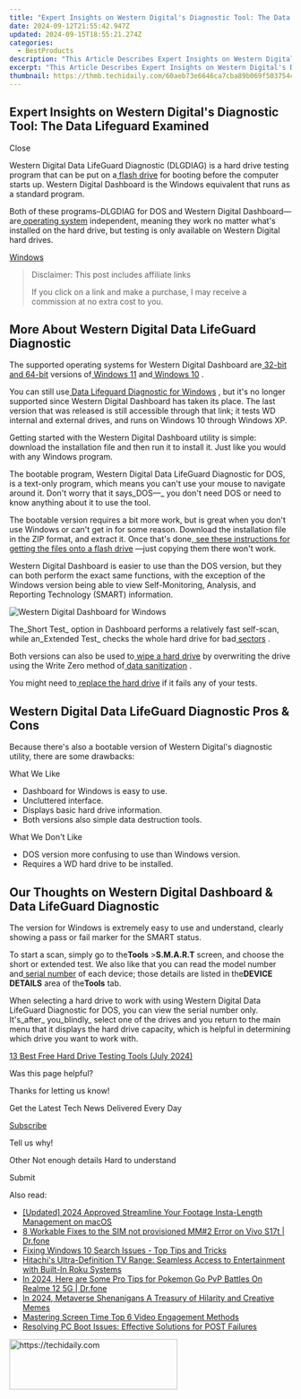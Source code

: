 ```yaml
---
title: "Expert Insights on Western Digital's Diagnostic Tool: The Data Lifeguard Examined"
date: 2024-09-12T21:55:42.947Z
updated: 2024-09-15T18:55:21.274Z
categories:
  - BestProducts
description: "This Article Describes Expert Insights on Western Digital's Diagnostic Tool: The Data Lifeguard Examined"
excerpt: "This Article Describes Expert Insights on Western Digital's Diagnostic Tool: The Data Lifeguard Examined"
thumbnail: https://thmb.techidaily.com/60aeb73e6646ca7cba89b069f503754c9115c11cb30cdb412a437151bb1d88f5.jpg
---
```


## Expert Insights on Western Digital's Diagnostic Tool: The Data Lifeguard Examined

Close 

 Western Digital Data LifeGuard Diagnostic (DLGDIAG) is a hard drive testing program that can be put on a[ flash drive](https://www.lifewire.com/what-is-a-flash-drive-2625794) for booting before the computer starts up. Western Digital Dashboard is the Windows equivalent that runs as a standard program.

 Both of these programs–DLGDIAG for DOS and Western Digital Dashboard—are[ operating system](https://www.lifewire.com/operating-systems-2625912) independent, meaning they work no matter what's installed on the hard drive, but testing is only available on Western Digital hard drives.

[ Windows ](https://support-en.wd.com/app/answers/detailweb/a%5Fid/31759/~/install-western-digital-dashboard-for-drive-performance-monitoring) 

>  Disclaimer: This post includes affiliate links
>
>  If you click on a link and make a purchase, I may receive a commission at no extra cost to you.
>

##  More About Western Digital Data LifeGuard Diagnostic

 The supported operating systems for Western Digital Dashboard are[ 32-bit and 64-bit](https://www.lifewire.com/32-bit-64-bit-2624554) versions of[ Windows 11](https://www.lifewire.com/windows-11-5188930) and[ Windows 10](https://www.lifewire.com/windows-10-2626217) .

 You can still use[ Data Lifeguard Diagnostic for Windows](https://web.archive.org/web/20220308152955/https://support.wdc.com/downloads.aspx?p=3&lang=en) , but it's no longer supported since Western Digital Dashboard has taken its place. The last version that was released is still accessible through that link; it tests WD internal and external drives, and runs on Windows 10 through Windows XP.

 Getting started with the Western Digital Dashboard utility is simple: download the installation file and then run it to install it. Just like you would with any Windows program.

 The bootable program, Western Digital Data LifeGuard Diagnostic for DOS, is a text-only program, which means you can't use your mouse to navigate around it. Don't worry that it says_DOS—_ you don't need DOS or need to know anything about it to use the tool.

 The bootable version requires a bit more work, but is great when you don't use Windows or can't get in for some reason. Download the installation file in the ZIP format, and extract it. Once that's done,[ see these instructions for getting the files onto a flash drive](https://support.wdc.com/download/notes/DLGDiagUSBInstructionsv3.pdf) —just copying them there won't work.

 Western Digital Dashboard is easier to use than the DOS version, but they can both perform the exact same functions, with the exception of the Windows version being able to view Self-Monitoring, Analysis, and Reporting Technology (SMART) information.

![Western Digital Dashboard for Windows](https://www.lifewire.com/thmb/FiprlkqGcrLRVZVdF0HBzAP_4jg=/1500x0/filters:no_upscale():max_bytes(150000):strip_icc():format(webp)/western-digital-dashboard-smart-0246c6de7cc646deb6db089442de1c78.png) 

 The_Short Test_ option in Dashboard performs a relatively fast self-scan, while an_Extended Test_ checks the whole hard drive for bad[ sectors](https://www.lifewire.com/what-is-a-sector-2626003) .

 Both versions can also be used to[ wipe a hard drive](https://www.lifewire.com/how-to-wipe-a-hard-drive-2624527) by overwriting the drive using the Write Zero method of[ data sanitization](https://www.lifewire.com/data-sanitization-methods-2626133) .

 You might need to[ replace the hard drive](https://www.lifewire.com/how-to-replace-a-hard-drive-2626200) if it fails any of your tests.

##  Western Digital Data LifeGuard Diagnostic Pros & Cons

 Because there's also a bootable version of Western Digital's diagnostic utility, there are some drawbacks:

 What We Like

* Dashboard for Windows is easy to use.
* Uncluttered interface.
* Displays basic hard drive information.
* Both versions also simple data destruction tools.

 What We Don't Like

* DOS version more confusing to use than Windows version.
* Requires a WD hard drive to be installed.

##  Our Thoughts on Western Digital Dashboard & Data LifeGuard Diagnostic

 The version for Windows is extremely easy to use and understand, clearly showing a pass or fail marker for the SMART status.

 To start a scan, simply go to the**Tools** \>**S.M.A.R.T** screen, and choose the short or extended test. We also like that you can read the model number and[ serial number](https://www.lifewire.com/serial-number-2626008) of each device; those details are listed in the**DEVICE DETAILS** area of the**Tools** tab.

 When selecting a hard drive to work with using Western Digital Data LifeGuard Diagnostic for DOS, you can view the serial number only. It's_after_ you_blindly_ select one of the drives and you return to the main menu that it displays the hard drive capacity, which is helpful in determining which drive you want to work with.

[  13 Best Free Hard Drive Testing Tools (July 2024) ](https://www.lifewire.com/free-hard-drive-testing-programs-2626183) 

Was this page helpful?

Thanks for letting us know!

 Get the Latest Tech News Delivered Every Day

[ Subscribe ](https://www.lifewire.com/#) 

Tell us why!

 Other  Not enough details  Hard to understand 

 Submit 

<ins class="adsbygoogle"
     style="display:block"
     data-ad-format="autorelaxed"
     data-ad-client="ca-pub-7571918770474297"
     data-ad-slot="1223367746"></ins>

<ins class="adsbygoogle"
     style="display:block"
     data-ad-client="ca-pub-7571918770474297"
     data-ad-slot="8358498916"
     data-ad-format="auto"
     data-full-width-responsive="true"></ins>

<span class="atpl-alsoreadstyle">Also read:</span>
<div><ul>
<li><a href="https://instagram-video-files.techidaily.com/updated-2024-approved-streamline-your-footage-insta-length-management-on-macos/"><u>[Updated] 2024 Approved Streamline Your Footage Insta-Length Management on macOS</u></a></li>
<li><a href="https://howto.techidaily.com/8-workable-fixes-to-the-sim-not-provisioned-mm2-error-on-vivo-s17t-drfone-by-drfone-fix-android-problems-fix-android-problems/"><u>8 Workable Fixes to the SIM not provisioned MM#2 Error on Vivo S17t | Dr.fone</u></a></li>
<li><a href="https://tech-renaissance.techidaily.com/fixing-windows-10-search-issues-top-tips-and-tricks/"><u>Fixing Windows 10 Search Issues - Top Tips and Tricks</u></a></li>
<li><a href="https://tech-renaissance.techidaily.com/hitachis-ultra-definition-tv-range-seamless-access-to-entertainment-with-built-in-roku-systems/"><u>Hitachi's Ultra-Definition TV Range: Seamless Access to Entertainment with Built-In Roku Systems</u></a></li>
<li><a href="https://pokemon-go-android.techidaily.com/in-2024-here-are-some-pro-tips-for-pokemon-go-pvp-battles-on-realme-12-5g-drfone-by-drfone-virtual-android/"><u>In 2024, Here are Some Pro Tips for Pokemon Go PvP Battles On Realme 12 5G | Dr.fone</u></a></li>
<li><a href="https://fox-blue.techidaily.com/in-2024-metaverse-shenanigans-a-treasury-of-hilarity-and-creative-memes/"><u>In 2024, Metaverse Shenanigans A Treasury of Hilarity and Creative Memes</u></a></li>
<li><a href="https://extra-information.techidaily.com/mastering-screen-time-top-6-video-engagement-methods/"><u>Mastering Screen Time Top 6 Video Engagement Methods</u></a></li>
<li><a href="https://tech-renaissance.techidaily.com/resolving-pc-boot-issues-effective-solutions-for-post-failures/"><u>Resolving PC Boot Issues: Effective Solutions for POST Failures</u></a></li>
</ul></div>

<!-- affiliate ads begin -->
<a href="https://aligracehair.sjv.io/c/5597632/2135413/19272" target="_top" id="2135413">
  <img src="//a.impactradius-go.com/display-ad/19272-2135413" border="0" alt="https://techidaily.com" width="300" height="90"/>
</a>
<img height="0" width="0" src="https://aligracehair.sjv.io/i/5597632/2135413/19272" style="position:absolute;visibility:hidden;" border="0" />
<!-- affiliate ads end -->

